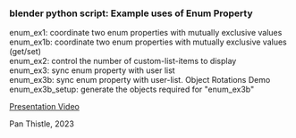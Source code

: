 ### blender python script: Example uses of Enum Property

enum_ex1: coordinate two enum properties with mutually exclusive values  
enum_ex1b: coordinate two enum properties with mutually exclusive values (get/set)  
enum_ex2: control the number of custom-list-items to display  
enum_ex3: sync enum property with user list  
enum_ex3b: sync enum property with user-list. Object Rotations Demo  
enum_ex3b_setup: generate the objects required for "enum_ex3b"  

[Presentation Video](https://www.youtube.com/watch?v=3yDVmhzu-ck)

Pan Thistle, 2023
